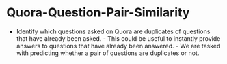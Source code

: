 # Quora-Question-Pair-Similarity
- Identify which questions asked on Quora are duplicates of questions that have already been asked.  - This could be useful to instantly provide answers to questions that have already been answered.  - We are tasked with predicting whether a pair of questions are duplicates or not. 
